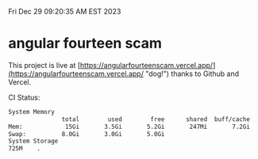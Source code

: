 Fri Dec 29 09:20:35 AM EST 2023

# angular fourteen scam


This project is live at [https://angularfourteenscam.vercel.app/](https://angularfourteenscam.vercel.app/ "dog!") thanks to Github and Vercel.

CI Status: 

```bash
System Memory
               total        used        free      shared  buff/cache   available
Mem:            15Gi       3.5Gi       5.2Gi       247Mi       7.2Gi        11Gi
Swap:          8.0Gi       3.0Gi       5.0Gi
System Storage
725M	.
